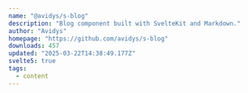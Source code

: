 ```yaml
---
name: "@avidys/s-blog"
description: "Blog component built with SvelteKit and Markdown."
author: "Avidys"
homepage: "https://github.com/avidys/s-blog"
downloads: 457
updated: "2025-03-22T14:38:49.177Z"
svelte5: true
tags: 
  - content
---
```


